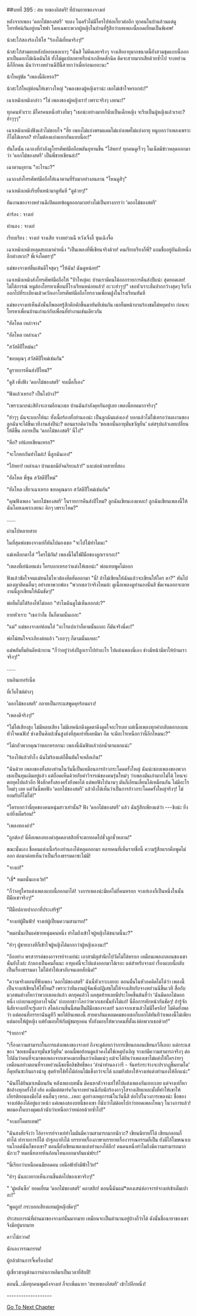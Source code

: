 ##บทที่ 395 : สห ายของอิสตรี!
ที่บ้านยายของจางเย่

หลังจากเพลง ‘ดอกไม้ของสตรี’ จบลง
ในครัวไม่มีใครไปห่อเกี๊ยวต่ออีก ทุกคนในบ้านล้วนแต่ดูโทรทัศน์กันอยู่บนโซฟา โดยเฉพาะพวกผู้หญิงในบ้านที่รู้สึกว่าบทเพลงนี้ยอดเยี่ยมเป็นพิเศษ!

น้าสะใภ้สองร้องไห้โฮ "ร้องได้เยี่ยมจริงๆ!"

น้าสะใภ้สามตบหลังปลอบเธอเบาๆ "นั่นสิ ไม่คิดเลยจริงๆ จางเสียอายุมากขนาดนี้ยังสวมชุดแบบนี้ออกมาเป็นดอกไม้เฉิดฉันได้ ทั้งไม่ดูแปลกตาหรือน่าเกลียดสักนิด ติดจะสวยมากเสียด้วยซ้ำไป จางหย่วนฉีก็อีกคน ฉันว่าจางหย่วนฉีปีนี้สวยกว่าเมื่อก่อนเยอะนะ"

น้าใหญ่ขัด "เพลงนี้ดีเหรอ?"

น้าสะใภ้ใหญ่ค้อนให้เขาวงใหญ่ "เพลงของผู้หญิงเราน่ะ เธอไม่เข้าใจหรอกย่ะ!"

เฉาเหมิงเหมิงกล่าว "ใช่ เพลงของผู้หญิงเรา! เพราะจริงๆ เลยนะ!"

ทุกคนหัวเราะ มีใครคนหนึ่งท้วงยิ้มๆ "เธอน่ะอย่างมากก็นับเป็นเด็กหญิง จะรีบเป็นผู้หญิงแล้วเรอะ? ฮ่าๆๆๆ"

เฉาเหมิงเหมิงฟังแล้วไม่ชอบใจ "ฮึ่ย เพลงไม่แบ่งพรมแดนไม่แบ่งเพศไม่แบ่งอายุ หนูบอกว่าเพลงเพราะก็ไม่ได้เหรอ? ทำไมต้องแบ่งแยกกันแบบนี้อะ!"

ทันใดนั้น เฉาถงที่กำลังดูโทรศัพท์มือถือพลันอุทานขึ้น "ไอ้หยา! ทุกคนดูเร็วๆ ในเน็ตมีข่าวหลุดออกมาว่า ‘ดอกไม้ของสตรี’ เป็นพี่ชายเขียนล่ะ!"

เฉาตานอุทาน "อะไรนะ?"

เฉาถงส่งโทรศัพท์มือถือให้เฉาตานที่รับมาอย่างลนลาน "ไหนดูสิๆ"

เฉาเหมิงเหมิงรีบยื่นหน้ามาดูทันที "ดูด้วยๆ!"

ทีมงานของจางหย่วนฉีเปิดเผยข้อมูลออกมาอย่างไม่เป็นทางการว่า
‘ดอกไม้ของสตรี’

คำร้อง : จางเย่

ทำนอง : จางเย่

เรียบเรียง : จางเย่ จางเสีย จางหย่วนฉี หวังเจิ้งอี้ ซุนเฉิงจื้อ

เฉาเหมิงเหมิงหลุดสบถมาคำหนึ่ง "เป็นเพลงที่พี่เขียนจริงด้วย! คนเรียบเรียงก็พี่? แถมชื่ออยู่อันดับหนึ่งอีกต่างหาก? พี่เจ๋งโคตรๆ!"

แม่ของจางเย่ตื่นเต้นดีใจสุดๆ "ให้ฉัน! ฉันดูหน่อย!"

เฉาเหมิงเหมิงส่งโทรศัพท์มือถือให้ "ป้าใหญ่คะ บ้านเรามีคนได้ออกรายการคืนส่งปีแน่ะ สุดยอดเลย! ไม่ได้การณ์ หนูต้องโทรหาเพื่อนที่โรงเรียนหน่อยแล้ว! อะวะฮ่าๆๆ!" เธอหัวเราะลั่นปากกว้างสุดๆ รีบวิ่งออกไปที่ระเบียงแล้วควักเอาโทรศัพท์มือถือโทรอวดเพื่อนฝูงในโรงเรียนทันที

แม่ของจางเย่เห็นดังนั้นก็พลอยรู้สึกคึกคักขึ้นมาทันทีเช่นกัน เธอยิ้มหน้าบานร้องชมไม่หยุดปาก ก่อนจะโทรหาเพื่อนบ้านเก่าแก่กับเพื่อนที่ทำงานเช่นเดียวกัน

"ฮัลโหล เหล่าจาง"

"ฮัลโหล เหล่าเฉา"

"สวัสดีปีใหม่นะ"

"ขอบคุณๆ สวัสดีปีใหม่เช่นกัน"

"ดูรายการคืนส่งปีไหม?"

"ดูสิ เพิ่งฟัง ‘ดอกไม้ของสตรี’ จบเมื่อกี้เอง"

"ฟังแล้วเหรอ? เป็นไงบ้าง?"

"เพราะมากน่ะสิยังจะถามอีกนะเธอ บ้านฉันกำลังคุยกันอยู่เลย เพลงนี้ยอดมากจริงๆ"

"ฮ่าๆๆ ฉันจะบอกให้นะ ทั้งเนื้อร้องทั้งทำนองน่ะ เป็นลูกฉันแต่งเอง! บอกแล้วไม่ใช่เหรอว่าผลงานของลูกฉันจะได้ขึ้นเวทีงานส่งปีน่ะ? ตอนแรกคิดว่าเป็น ‘ขอเธอนั้นอายุมั่นขวัญยืน’ แต่สรุปแล้วเลยเปลี่ยนให้ดีขึ้น กลายเป็น ‘ดอกไม้ของสตรี’ นี่ไง!"

"หือ? เย่น้อยเขียนเหรอ?"

"จะโกหกกันทำไมล่ะ! นี่ลูกฉันเอง!"

"ไอ้หยา! เหล่าเฉา บ้านเธอมีอัจฉริยะแล้ว!"
และต่อด้วยสายที่สอง

"ฮัลโหล พี่ซุน สวัสดีปีใหม่"

"ฮัลโหล เสี่ยวเฉาเหรอ ขอบคุณมาก สวัสดีปีใหม่เช่นกัน"

"คุณฟังเพลง ‘ดอกไม้ของสตรี’ ในรายการคืนส่งปีไหม? ลูกฉันเขียนเองแหละ! ลูกฉันเขียนเพลงนี้ให้ฉันโดยเฉพาะเลยนะ คิกๆ เพราะไหม?"

……

ผ่านไปหลายสาย

ในที่สุดพ่อของจางเย่ก็หันไปมองเธอ "จะไปโม้ทำไมนะ"

แม่เหลือกตาใส่ "ใครโม้กัน! เพลงนี้ไม่ใช่ฝีมือของลูกเราเรอะ!"

"เพลงที่เย่น้อยแต่ง ใครบอกเหรอว่าแต่งให้เธอน่ะ" พ่อแทบพูดไม่ออก

ฟังแล้วขัดใจจนแม่ทนไม่ไหวต้องฮึดฮัดออกมา "นี่! ถ้าไม่เขียนให้ฉันแล้วจะเขียนให้ใคร หา?" หันไปมองญาติคนอื่นๆ อย่างหาพวกพ้อง "พวกเธอว่าจริงไหมล่ะ ดูเนื้อเพลงดูทำนองนั่นสิ ชัดเจนออกจะตาย งานนี้ลูกเขียนให้ฉันชัดๆ!"

พ่อยิ้มไม่ได้ร้องไห้ไม่ออก "ทำไมฉันดูไม่เห็นออกล่ะ?"

ยายหัวเราะ "เธอว่างั้น งั้นก็ตามนั้นเถอะ"

"แม่" แม่ของจางเย่ค้อนใส่ "อะไรแปลว่าก็ตามนั้นเถอะ ก็มันจริงนี่คะ!"

พ่อไม่สนใจจะเถียงต่อแล้ว "เออๆๆ ก็ตามนั้นแหละ"

แม่พลันยิ้มยินดีหน้าบาน "ก็ว่าอยู่ว่าส่งปีลูกเราไปทำอะไร ไปแต่งเพลงนี่เอง ช่างมีหน้ามีตาให้บ้านเราจริงๆ!"

……

บนอินเทอร์เน็ต

ที่เว็บไซต์ต่างๆ

‘ดอกไม้ของสตรี’ กลายเป็นกระแสพูดคุยร้อนแรง!

"เพลงดีจริงๆ!"

"ไม่ไต่เสียงสูง ไม่มีหลบเสียง ไม่มีเทคนิกดึงดูดตาดึงดูดใจอะไรเลย แต่เนื้อเพลงทุกคำกลับตอกลงบนหัวใจคนฟัง! ช่างเป็นศิลปะชั้นสูงส่งที่สุดเท่าที่เคยมีมา อืม จะมีอะไรเหนือกว่านี้อีกไหมนะ?"

"ไม่กลัวพวกคุณว่าตลกหรอกนะ เพลงนี้ฉันฟังแล้วบ่อน้ำตาแตกแน่ะ"

"ร้องไห้แล้วยังไง ฉันไม่ร้องแต่ก็ตื้นตันใจเหลือเกิน!"

"ฉันด้วย เพลงของทั้งสองท่านในวันนี้เป็นเหมือนการก้าวกระโดดครั้งใหญ่ ฉันน่ะชอบเพลงของพวกเธอเป็นทุนเดิมอยู่แล้ว แต่ก็อดเห็นด้วยกับคำวิจารณ์ของคนรุ่นใหม่ๆ ว่าเพลงมันเก่ามากไม่ได้ ไหนจะตกยุคไปแล้วอีก ฟังสักครั้งสองครั้งยังพอได้ แต่พอฟังไปนานๆ มันก็เอียนเลี่ยนได้เหมือนกัน ไม่มีอะไรใหม่ๆ เลย แต่วันนี้พอฟัง ‘ดอกไม้ของสตรี’ แล้วถึงได้เห็นว่าเป็นการก้าวกระโดดครั้งใหญ่จริงๆ! ไม่ยอมรับก็ไม่ได้!"

"ใครบอกว่านี่ยุคของคนหนุ่มสาวเท่านั้น? ฟัง ‘ดอกไม้ของสตรี’ แล้ว ฉันรู้สึกเพียงแต่ว่า ---ขิงน่ะ ยิ่งแก่ยิ่งเผ็ดร้อน!"

"เพลงทองคำ!"

"ถูกต้อง! นี่คือเพลงทองคำสุดคลาสสิกที่จะตกทอดไปชั่วลูกชั่วหลาน!"

ขณะนั้นเอง ชื่อคนแต่งเนื้อร้องทำนองได้หลุดออกมา หลายคนที่เห็นรายชื่อนี้ ความรู้สึกแรกคือพูดไม่ออก ต่อมาค่อยเห็นว่าเป็นเรื่องธรรมดาซะไม่มี!

"จางเย่!"

"เชี่* หมอนั่นเองเว้ย!"

"ก็ว่าอยู่ใครแต่งเพลงแบบนี้ออกมาได้! วงการเพลงน่ะมีแค่ไม่กี่คนหรอก จางเย่เองก็เป็นหนึ่งในนั้น ฝีมือเขาจริงๆ!"

"ฝีมือปลายปากกาที่ประเสริฐ!"

"จางเย่ผู้ฝืนฟ้า! จางเย่ผู้เปี่ยมความสามารถ!"

"หมอนั่นเป็นแค่ชายหนุ่มคนหนึ่ง ทำไมถึงเข้าใจผู้หญิงได้ขนาดนี้นะ?"

"ฮ่าๆ ผู้ชายบางทีก็เข้าใจผู้หญิงได้มากกว่าผู้หญิงเองนะ!"

"อีกอย่าง พรสวรรค์ของอาจารย์จางเย่น่ะ เอาสามัญสำนึกไปวัดไม่ได้หรอก เหมือนเพลงกลอนของเขานั่นยังไงล่ะ ถ้าลองเป็นคนอื่นนะ อายุแค่นี้จะไปแต่งออกมาได้เรอะ แต่สำหรับจางเย่ เรื่องแบบนี้กลับเป็นเรื่องธรรมดา ไม่ได้ทำให้เขาอับจนเลยสักนิด!"

"ความจริงตอนที่ฟังเพลง ‘ดอกไม้ของสตรี’ ฉันนี่หัวเราะเลยอะ ตอนนั้นในหัวอดคิดไม่ได้ว่า เพลงนี้เป็นจางเย่เขียนให้ใช่ไหม? เพราะว่าทีมงานผู้จัดเพิ่งปฏิเสธไม่ให้จางเสียกับจางหย่วนฉีขึ้นเวที สื่อกับมวลชนต่างก็หาว่าพวกเธอแก่แล้ว ตกยุคแล้วงี้ ผลสุดท้ายเลยมีประโยคขึ้นต้นที่ว่า ‘ฉันมีดอกไม้ดอกหนึ่ง เบ่งบานอยู่กลางใจฉัน’ บ่งบอกชาวโลกว่าพวกเธอนั้นยังไม่แก่! นี่คือการหักหน้ากันชัดๆ! ถ้ารู้จักนิสัยจางเย่ก็จะรู้เลยว่า สไตล์งานชิ้นนี้สมเป็นฝีมือของจางเย่! นอกจากเขาแล้วไม่มีใครอีก! ไม่คิดยังพอว่า แต่ตอนที่ภรรยาฉันดูทีวี พอได้ยินเพลงนี้ สายตาอันแหลมคมของเธอก็บอกได้ทันทีว่าเพลงนี้ไม่เพียงแต่มอบให้ผู้หญิง แต่ยังมอบให้กับผู้ชมทุกคน ทั้งยังมอบให้พวกคนที่ตั้งแง่ต่อพวกเธอด้วย!"

"ร้ายกาจ!"

"เรื่องความสามารถในการแต่งเพลงของจางเย่ ถึงจะดูด้อยกว่าการเขียนกลอนเขียนกวีก็เถอะ แต่กระแสของ ‘ขอเธอนั้นอายุมั่นขวัญยืน’ ตอนนี้พอย้อนดูแล้วคงไม่ใช่เหตุบังเอิญ จางเย่มีความสามารถจริงๆ ต่อไปฉันว่าคนที่จะมาขอเพลงจากเขาคงมากขึ้นกว่าเดิมแน่ๆ แม้จะได้ยินว่าเพลงเขาไม่แต่งให้ใครง่ายๆ เหมือนอย่างตอนที่จางหย่วนฉีขอซื้อลิขสิทธิ์ของ ‘ลำนำทำนองวารี - จันทร์กระจ่างจะปรากฏขึ้นยามใด’ ก็คุยกันซะกินแรงน่าดู สุดท้ายใช้ทั้งไม้อ่อนไม้แข็งกว่าจะได้ แถมยังต้องให้จางเย่แต่งทำนองให้อีกแน่ะ"

"ฉันก็ได้ยินมาเหมือนกัน หลังเพลงบทนั้น มีคนหาตัวจางเย่ให้ไปแต่งเพลงกันเยอะเลย แต่จางเย่ก็หาข้ออ้างทุกครั้งไป เฮ้อ คงมีแต่สตาร์ควีนจางหย่วนฉีกับนักร้องอาวุโสจางเสียแหละมั้งที่ทำให้เขาให้เกียรติยอมลงมือได้ คนอื่นๆ เหรอ...เหอะ ดูอย่างเหตุการณ์ในวันนี้สิ ต่อไปในวงการเพลงน่ะ ชื่อของจางเย่ต้องได้อยู่แถวหน้า แค่เพลงสองบทนี้ของเขา ก็นับว่าไม่ด้อยไปกว่ายอดเพลงไหนๆ ในวงการแล้ว! พอมองในบางมุมแล้วนับว่าเหนือกว่าหน่อยด้วยซ้ำไป!"

"จางเย่โคตรเทพ!"

"ฉันสงสัยจังว่า ไอ้อาจารย์จางเย่ทำไมมันมีความสามารถมากนักวะ? เขียนนิยายก็ได้ เขียนกลอนก็ทำได้ ทำรายการก็ได้ ปาฐกถายังได้ บรรยายเรื่องภาษาบรรยายเรื่องวรรณกรรมก็เป็น ยังมีไอ้โฆษณาเบรนโกลด์นั่นก็ของเขา? ตอนนี้ยังเขียนเพลงแต่งทำนองได้อีก! คนคนหนึ่งทำไมถึงมีความสามารถมากนักวะ? หมอนี่ทลายหินก้อนไหนออกมากันแน่ฟระ!"

"นี่เรียกว่าเหนือคนมียอดคน เหนือฟ้ายังมีฟ้าโว้ย!"

"ฮ่าๆ ฉันละอยากเห็นงานชิ้นต่อไปของเขาจริงๆ!"

" ‘มู่หลันซือ’ ยอดเยี่ยม ‘ดอกไม้ของสตรี’ คลาสสิก! ตอนนี้ฉันแม่*หลงเสน่ห์อาจารย์จางเย่เข้าเต็มเปาอะ!"

"พูดถูก! กระบอกเสียงแทนผู้หญิงชัดๆ!"

ประสบการณ์ที่ผ่านมาของจางเย่นั้นมากมาย เหมือนจะเป็นตำนานอยู่บ้างก็ว่าได้ ดังนั้นชื่อฉายาของเขาจึงมีอยู่มากมาย

ดาวไม้กวาด!

นักเลงวรรณกรรม!

ผู้กล้าต้านการจี้เครื่องบิน!

ผู้เชี่ยวชาญด้านการด่าเกาหลีมาเป็นเวลายี่สิบปี!

ตอนนี้..เมื่อทุกคนพูดถึงจางเย่ ก็จะเพิ่มฉายา ‘สหายของอิสตรี’ เข้าไปอีกหนึ่ง!

*-*-*-*-*-*-*-*-*-*-*-*-*-*-*-*-*-*-*-*


[Go To Next Chapter]( ./96.md)